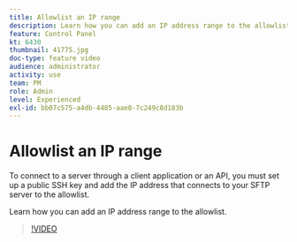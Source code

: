 ```yaml
---
title: Allowlist an IP range
description: Learn how you can add an IP address range to the allowlist.
feature: Control Panel
kt: 6430
thumbnail: 41775.jpg
doc-type: feature video
audience: administrator
activity: use
team: PM
role: Admin
level: Experienced
exl-id: bb07c575-a4db-4485-aae8-7c249c8d183b
---
```

# Allowlist an IP range 

To connect to a server through a client application or an API, you must set up a public SSH key and add the IP address that connects to your SFTP server to the allowlist.

Learn how you can add an IP address range to the allowlist.

>[!VIDEO](https://video.tv.adobe.com/v/41775?quality=12&learn=0n)
